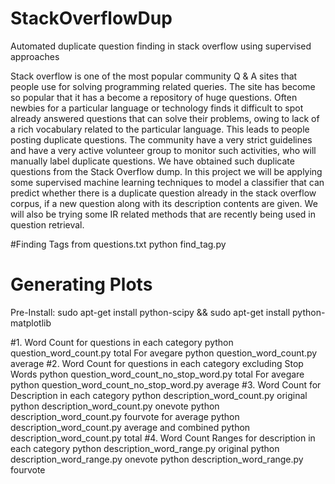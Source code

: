 # StackOverflowDup
Automated duplicate question finding in stack overflow using supervised  approaches

Stack overflow is one of the most popular community Q & A sites that people use for solving programming related queries. The site has become so popular that it has a become a repository of huge questions. Often newbies for a particular language or technology finds it difficult to spot already answered questions that can solve their problems, owing to lack of a rich vocabulary related to the particular language. This leads to people posting duplicate questions. The community have a very strict guidelines and have a very active volunteer group to monitor such activities, who will manually label duplicate questions. We have obtained such duplicate questions from the Stack Overflow dump. In this project we will be applying some supervised machine learning techniques to model a classifier that can predict whether there is a duplicate question already in the stack overflow corpus, if a new question along with its description contents are given. We will also be trying some IR related methods that are recently being used in question retrieval.

#Finding Tags from questions.txt
python find_tag.py

# Generating Plots
Pre-Install:
sudo apt-get install python-scipy && sudo apt-get install python-matplotlib

#1. Word Count for questions in each category
	python question_word_count.py total
	For avegare
	python question_word_count.py average
#2. Word Count for questions in each category excluding Stop Words
	python question_word_count_no_stop_word.py total
	For avegare
	python question_word_count_no_stop_word.py average
#3. Word Count for Description in each category
	python description_word_count.py original
	python description_word_count.py onevote
	python description_word_count.py fourvote
	for average
	python description_word_count.py average
	and combined
	python description_word_count.py total
#4. Word Count Ranges for description in each category
	python description_word_range.py original
	python description_word_range.py onevote
	python description_word_range.py fourvote

